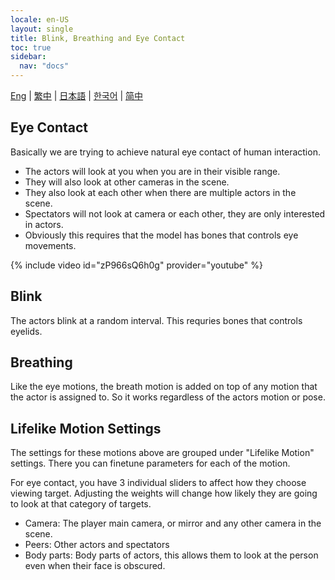```yaml
---
locale: en-US
layout: single
title: Blink, Breathing and Eye Contact
toc: true
sidebar:
  nav: "docs"
---
```

[Eng](/dancexr/features/eyecontact) | [繁中](/tw/dancexr/features/eyecontact) | [日本語](/jp/dancexr/features/eyecontact) | [한국어](/kr/dancexr/features/eyecontact) | [简中](/zh/dancexr/features/eyecontact)


## Eye Contact
Basically we are trying to achieve natural eye contact of human interaction. 
* The actors will look at you when you are in their visible range. 
* They will also look at other cameras in the scene.
* They also look at each other when there are multiple actors in the scene.
* Spectators will not look at camera or each other, they are only interested in actors.
* Obviously this requires that the model has bones that controls eye movements.

{% include video id="zP966sQ6h0g" provider="youtube" %}

## Blink
The actors blink at a random interval. This requries bones that controls eyelids.

## Breathing
Like the eye motions, the breath motion is added on top of any motion that the actor is assigned to. So it works regardless of the actors motion or pose. 

## Lifelike Motion Settings
The settings for these motions above are grouped under "Lifelike Motion" settings. There you can finetune parameters for each of the motion.

For eye contact, you have 3 individual sliders to affect how they choose viewing target. Adjusting the weights will change how likely they are going to look at that category of targets. 
* Camera: The player main camera, or mirror and any other camera in the scene.
* Peers: Other actors and spectators
* Body parts: Body parts of actors, this allows them to look at the person even when their face is obscured.
